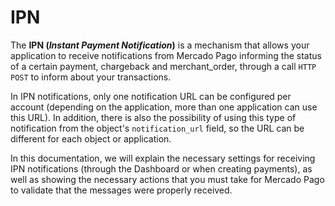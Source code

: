 # IPN

The **IPN (_Instant Payment Notification_)** is a mechanism that allows your application to receive notifications from Mercado Pago informing the status of a certain payment, chargeback and merchant_order, through a call `HTTP POST` to inform about your transactions.

In IPN notifications, only one notification URL can be configured per account (depending on the application, more than one application can use this URL). In addition, there is also the possibility of using this type of notification from the object's `notification_url` field, so the URL can be different for each object or application.

In this documentation, we will explain the necessary settings for receiving IPN notifications (through the Dashboard or when creating payments), as well as showing the necessary actions that you must take for Mercado Pago to validate that the messages were properly received.
